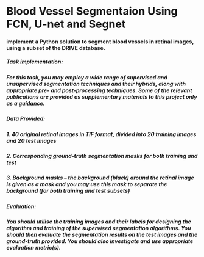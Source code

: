 # Blood Vessel Segmentaion Using FCN, U-net and Segnet
#### implement a Python solution to segment blood vessels in retinal images, using a subset of the DRIVE database.

##### Task implementation:
##### For this task, you may employ a wide range of supervised and unsupervised segmentation techniques and their hybrids, along with appropriate pre- and post-processing techniques. Some of the relevant publications are provided as supplementary materials to this project only as a guidance.

##### Data Provided:
##### 1. 40 original retinal images in TIF format, divided into 20 training images and 20 test images
##### 2. Corresponding ground-truth segmentation masks for both training and test
##### 3. Background masks – the background (black) around the retinal image is given as a mask and you may use this mask to separate the background (for both training and test subsets)

##### Evaluation:
##### You should utilise the training images and their labels for designing the algorithm and training of the supervised segmentation algorithms. You should then evaluate the segmentation results on the test images and the ground-truth provided. You should also investigate and use appropriate evaluation metric(s).
